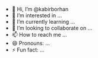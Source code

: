 - 👋 Hi, I’m @kabirborhan
- 👀 I’m interested in ...
- 🌱 I’m currently learning ...
- 💞️ I’m looking to collaborate on ...
- 📫 How to reach me ...
- 😄 Pronouns: ...
- ⚡ Fun fact: ...

<!---
kabirborhan/kabirborhan is a ✨ special ✨ repository because its `README.md` (this file) appears on your GitHub profile.
You can click the Preview link to take a look at your changes.
--->
